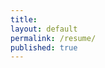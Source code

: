 ```yaml
---
title: 
layout: default
permalink: /resume/
published: true
---
```

<br>
<object data="../assets/Resume-2024.pdf" width="1000" height="1000" type='application/pdf'></object>